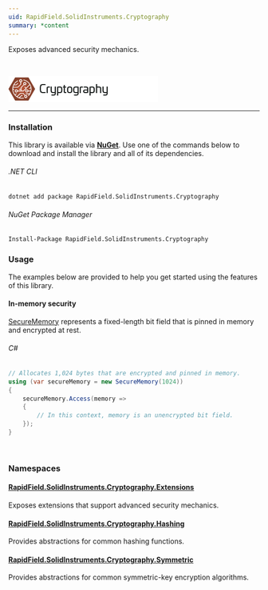 ```yaml
---
uid: RapidField.SolidInstruments.Cryptography
summary: *content
---
```


<!--
Copyright (c) RapidField LLC. Licensed under the MIT License. See LICENSE.txt in the project root for license information.
-->

Exposes advanced security mechanics.

<br />

![Cryptography label](../images/Label.Cryptography.300w.png)
- - -

### Installation

This library is available via [**NuGet**](https://docs.microsoft.com/en-us/nuget/quickstart/install-and-use-a-package-in-visual-studio). Use one of the commands below to download and install the library and all of its dependencies.

###### .NET CLI

```shell
dotnet add package RapidField.SolidInstruments.Cryptography
```

###### NuGet Package Manager

```shell
Install-Package RapidField.SolidInstruments.Cryptography
```

### Usage

The examples below are provided to help you get started using the features of this library.

#### In-memory security

[SecureMemory](https://www.solidinstruments.com/api/RapidField.SolidInstruments.Cryptography.SecureMemory.html) represents a fixed-length bit field that is pinned in memory and encrypted at rest.

###### C#

```csharp
// Allocates 1,024 bytes that are encrypted and pinned in memory.
using (var secureMemory = new SecureMemory(1024))
{
    secureMemory.Access(memory =>
    {
        // In this context, memory is an unencrypted bit field.
    });
}
```

<br />

### Namespaces

#### [RapidField.SolidInstruments.Cryptography.Extensions](https://www.solidinstruments.com/api/RapidField.SolidInstruments.Cryptography.Extensions.html)

<section>
Exposes extensions that support advanced security mechanics.
</section>

#### [RapidField.SolidInstruments.Cryptography.Hashing](https://www.solidinstruments.com/api/RapidField.SolidInstruments.Cryptography.Hashing.html)

<section>
Provides abstractions for common hashing functions.
</section>

#### [RapidField.SolidInstruments.Cryptography.Symmetric](https://www.solidinstruments.com/api/RapidField.SolidInstruments.Cryptography.Symmetric.html)

<section>
Provides abstractions for common symmetric-key encryption algorithms.
</section>